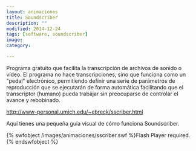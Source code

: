 ```yaml
---
layout: animaciones
title: Soundscriber
description: ""
modified: 2014-12-24
tags: [software, soundscriber]
image:
category: 

---
```

Programa gratuito que facilita la transcripción de archivos de sonido o vídeo. El programa no hace transcripciones, sino que funciona como un "pedal" electrónico, permitiendo definir una serie de parámetros de reproducción que se ejecutarán de forma automática facilitando que el transcriptor (humano) pueda trabajar sin preocuparse de controlar el avance y rebobinado.

<http://www-personal.umich.edu/~ebreck/sscriber.html>

Aquí tienes una pequeña guía visual de cómo funciona Soundscriber.

{% swfobject /images/animaciones/sscriber.swf %}Flash Player required.{% endswfobject %}

